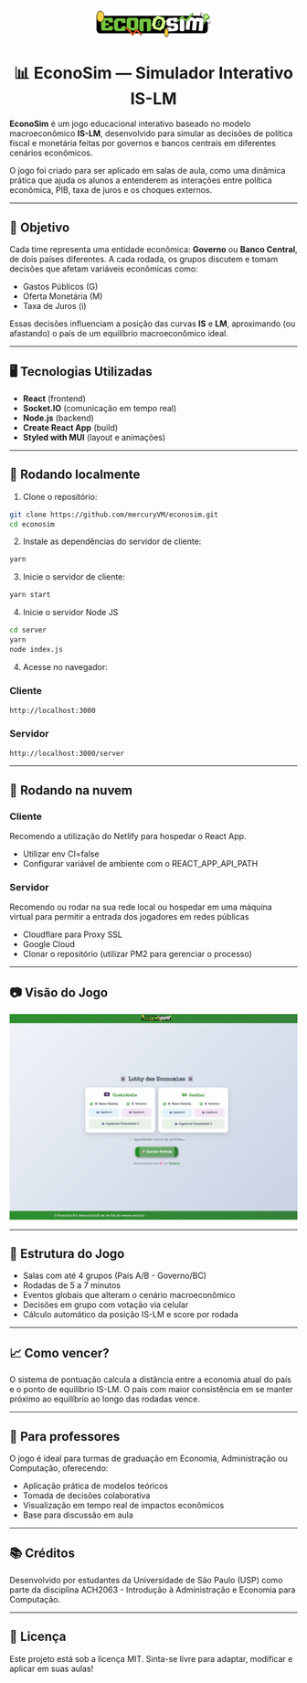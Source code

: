 <p align="center">
  <img src="./src/screens/assets/econosim_logo_1.svg" alt="EconoSim logo" width="200"/>
</p>

<h1 align="center">📊 EconoSim — Simulador Interativo IS-LM</h1>

**EconoSim** é um jogo educacional interativo baseado no modelo macroeconômico **IS-LM**, desenvolvido para simular as decisões de política fiscal e monetária feitas por governos e bancos centrais em diferentes cenários econômicos.

O jogo foi criado para ser aplicado em salas de aula, como uma dinâmica prática que ajuda os alunos a entenderem as interações entre política econômica, PIB, taxa de juros e os choques externos.

---

## 🧠 Objetivo

Cada time representa uma entidade econômica: **Governo** ou **Banco Central**, de dois países diferentes. A cada rodada, os grupos discutem e tomam decisões que afetam variáveis econômicas como:

- Gastos Públicos (G)
- Oferta Monetária (M)
- Taxa de Juros (i)

Essas decisões influenciam a posição das curvas **IS** e **LM**, aproximando (ou afastando) o país de um equilíbrio macroeconômico ideal.

---

## 🖥️ Tecnologias Utilizadas

- **React** (frontend)
- **Socket.IO** (comunicação em tempo real)
- **Node.js** (backend)
- **Create React App** (build)
- **Styled with MUI** (layout e animações)

---

## 🚀 Rodando localmente

1. Clone o repositório:

```bash
git clone https://github.com/mercuryVM/econosim.git
cd econosim
```

2. Instale as dependências do servidor de cliente:

```bash
yarn
```

3. Inicie o servidor de cliente:

```bash
yarn start
```

4. Inicie o servidor Node JS
```bash
cd server
yarn
node index.js
```

4. Acesse no navegador:

### Cliente
```
http://localhost:3000
```

### Servidor
```
http://localhost:3000/server
```

---

## 🚀 Rodando na nuvem

### Cliente
Recomendo a utilização do Netlify para hospedar o React App.
- Utilizar env CI=false
- Configurar variável de ambiente com o REACT_APP_API_PATH

### Servidor
Recomendo ou rodar na sua rede local ou hospedar em uma máquina virtual para permitir a entrada dos jogadores em redes públicas
- Cloudflare para Proxy SSL
- Google Cloud
- Clonar o repositório (utilizar PM2 para gerenciar o processo)

---

## 📷 Visão do Jogo

<p align="center">
  <img src="./assets/gameplay.png" alt="Tela do jogo EconoSim" width="600"/>
</p>

---

## 🧩 Estrutura do Jogo

- Salas com até 4 grupos (País A/B - Governo/BC)
- Rodadas de 5 a 7 minutos
- Eventos globais que alteram o cenário macroeconômico
- Decisões em grupo com votação via celular
- Cálculo automático da posição IS-LM e score por rodada

---

## 📈 Como vencer?

O sistema de pontuação calcula a distância entre a economia atual do país e o ponto de equilíbrio IS-LM. O país com maior consistência em se manter próximo ao equilíbrio ao longo das rodadas vence.

---

## 🧪 Para professores

O jogo é ideal para turmas de graduação em Economia, Administração ou Computação, oferecendo:

- Aplicação prática de modelos teóricos
- Tomada de decisões colaborativa
- Visualização em tempo real de impactos econômicos
- Base para discussão em aula

---

## 📚 Créditos

Desenvolvido por estudantes da Universidade de São Paulo (USP) como parte da disciplina ACH2063 - Introdução à Administração e Economia para Computação.

---

## 📄 Licença

Este projeto está sob a licença MIT. Sinta-se livre para adaptar, modificar e aplicar em suas aulas!
